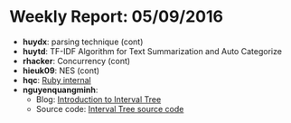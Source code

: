 # Weekly Report: 05/09/2016

- **huydx**: parsing technique (cont)
- **huytd**: TF-IDF Algorithm for Text Summarization and Auto Categorize
- **rhacker**: Concurrency (cont)
- **hieuk09**: NES (cont)
- **hqc**: [Ruby internal](http://kipalog.com/posts/Ruby-Internal---Code-Ruby-cua-ban-duoc-thuc-thi-nhu-the-nao--Phan-1)
- **nguyenquangminh**:
  * Blog: [Introduction to Interval Tree](https://github.com/nguyenquangminh0711/til/blob/master/introduction-to-interval-tree.md)
  * Source code: [Interval Tree source code](https://github.com/nguyenquangminh0711/til/blob/master/introduction-to-interval-tree/interval_tree.rb)
